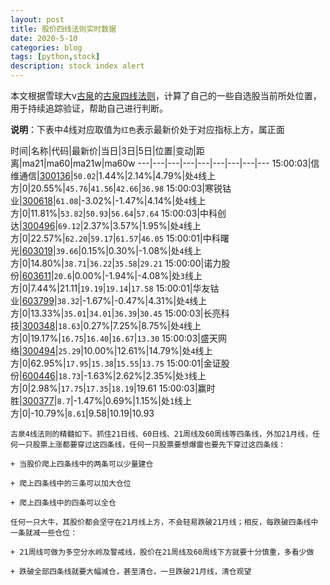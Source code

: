 ```yaml
---
layout: post
title: 股价四线法则实时数据
date: 2020-5-10
categories: blog
tags: [python,stock]
description: stock index alert
---
```



本文根据雪球大v[古泉](https://xueqiu.com/u/7148646888)的[古泉四线法则](https://xueqiu.com/7148646888/130498192)，计算了自己的一些自选股当前所处位置，用于持续追踪验证，帮助自己进行判断。

**说明**：下表中4线对应取值为`红色`表示最新价处于对应指标上方，属正面

时间|名称|代码|最新价|当日|3日|5日|位置|变动|距离|ma21|ma60|ma21w|ma60w
---|---|---|---|---|---|---|---|---
15:00:03|信维通信|[300136](https://xueqiu.com/S/SZ300136)|`50.02`|1.44%|2.14%|4.79%|处`4`线上方|0|20.55%|`45.76`|`41.56`|`42.66`|`36.98`
15:00:03|寒锐钴业|[300618](https://xueqiu.com/S/SZ300618)|`61.08`|-3.02%|-1.47%|4.14%|处`4`线上方|0|11.81%|`53.82`|`50.93`|`56.64`|`57.64`
15:00:03|中科创达|[300496](https://xueqiu.com/S/SZ300496)|`69.12`|2.37%|3.57%|1.95%|处`4`线上方|0|22.57%|`62.20`|`59.17`|`61.57`|`46.05`
15:00:01|中科曙光|[603019](https://xueqiu.com/S/SH603019)|`39.66`|0.15%|0.30%|-1.08%|处`4`线上方|0|14.80%|`38.71`|`36.22`|`35.58`|`29.21`
15:00:00|诺力股份|[603611](https://xueqiu.com/S/SH603611)|`20.6`|0.00%|-1.94%|-4.08%|处`3`线上方|0|7.44%|21.11|`19.19`|`19.14`|`17.58`
15:00:01|华友钴业|[603799](https://xueqiu.com/S/SH603799)|`38.32`|-1.67%|-0.47%|4.31%|处`4`线上方|0|13.33%|`35.01`|`34.01`|`36.39`|`30.45`
15:00:03|长亮科技|[300348](https://xueqiu.com/S/SZ300348)|`18.63`|0.27%|7.25%|8.75%|处`4`线上方|0|19.17%|`16.75`|`16.40`|`16.67`|`13.30`
15:00:03|盛天网络|[300494](https://xueqiu.com/S/SZ300494)|`25.29`|10.00%|12.61%|14.79%|处`4`线上方|0|62.95%|`17.95`|`15.38`|`15.55`|`13.75`
15:00:01|金证股份|[600446](https://xueqiu.com/S/SH600446)|`18.73`|-1.63%|2.62%|2.35%|处`3`线上方|0|2.98%|`17.75`|`17.35`|`18.19`|19.61
15:00:03|赢时胜|[300377](https://xueqiu.com/S/SZ300377)|`8.7`|-1.47%|0.69%|1.15%|处`1`线上方|0|-10.79%|`8.61`|9.58|10.19|10.93

```
古泉4线法则的精髓如下。抓住21日线、60日线、21周线及60周线等四条线，外加21月线，任何一只股票上涨都要穿过这四条线，任何一只股票要想爆雷也要先下穿过这四条线：

+ 当股价爬上四条线中的两条可以少量建仓

+ 爬上四条线中的三条可以加大仓位

+ 爬上四条线中的四条可以全仓

任何一只大牛，其股价都会坚守在21月线上方，不会轻易跌破21月线；相反，每跌破四条线中一条就减一些仓位：

+ 21周线可做为多空分水岭及警戒线，股价在21周线及60周线下方就要十分慎重，多看少做

+ 跌破全部四条线就要大幅减仓，甚至清仓，一旦跌破21月线，清仓观望
```